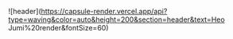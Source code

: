 ![header](https://capsule-render.vercel.app/api?type=waving&color=auto&height=200&section=header&text=Heo Jumi%20render&fontSize=60)
